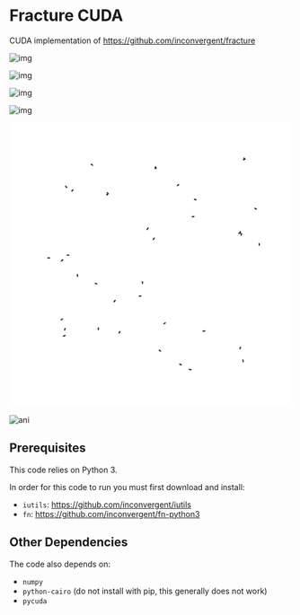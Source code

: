 # Fracture CUDA

CUDA implementation of https://github.com/inconvergent/fracture


![img](/img/img2.png?raw=true "img")

![img](/img/img.png?raw=true "img")

![img](/img/img3.png?raw=true "img")

![img](/img/img4.png?raw=true "img")

![ani](/img/ani.gif?raw=true "ani")

![ani](/img/ani2.gif?raw=true "ani")


## Prerequisites

This code relies on Python 3.

In order for this code to run you must first download and install:

*    `iutils`: https://github.com/inconvergent/iutils
*    `fn`: https://github.com/inconvergent/fn-python3

## Other Dependencies

The code also depends on:

*    `numpy`
*    `python-cairo` (do not install with pip, this generally does not work)
*    `pycuda`

